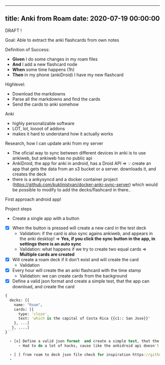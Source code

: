 
---
title: Anki from Roam
date: 2020-07-19 00:00:00
---


DRAFT !





Goal: Able to extract the anki  flashcards from own notes


Definition of Success:
  - **Given** I do some changes in my roam files
  - **And** I add a new flashcard node
  - **When** some time happens (1h)
  - **Then** in my phone (ankiDroid) I have my new flashcard


Highlevel:
  - Download the markdowns
  - Parse all the markdowns and find the cards
  - Send the cards to anki somehow


Anki
  - highly personalizable software
  - LOT, lot, loooot of addons
  - makes it hard to understand how it actually works


Research, how I can update anki from my server
  - The oficial way to sync between different devices in anki is to use ankiweb, but ankiweb has no public api
  - AnkiDroid, the app for anki in android, has a Droid API => 💡 create an app that gets the data from an s3 bucket or a server. downloads it, and creates the deck
  - there is a ankysyncd and a docker container project (https://github.com/kuklinistvan/docker-anki-sync-server) which would be possible to modify to add the decks/flashcard in there..


First approach android app!


Project steps
  - Create a single app with a button
  - [x] When the button is pressed will create a new card in the test deck
      - Validation: if the card is also sync agains ankiweb, and appears in the anki desktop! => **Yes, if you click the sync button in the app, in settings there is an auto sync**
      - Validation: what happens if we try to create two equal cards => **Multiple cards are created**
  - [x] Will create a roam deck if it don't exist and will create the card
      - Validation 
  - [x]  Every hour will create the an anki flashcard with the time stamp
      - Validation: we can create cards from the background
  - [x] Define a valid json format  and create a simple test, that the app can download, and create the card
```clojure
{
  decks: [{
    name: "Roam",
    cards: [{
      type: 'cloze',
      text: 'which is the capital of Costa Rica {{c1:: San Jose}}'
    }, ...]
   }, ....]
}```

  - [x] Define a valid json format  and create a simple test, that the app can download, and create the card
      - Had to do a lot of hacks, cause like the ankidroid api doesn't expose enough, it allow for creation, but note to get all the notes (only by id)

  - [ ] from roam to deck json file check for inspiration https://github.com/chronologos/roam-to-anki
  - 
